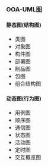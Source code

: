 ### OOA-UML图

#### 静态图(结构图)
- 类图
- 对象图
- 构件图
- 部署图
- 制品图
- 包图
- 组合结构图

#### 动态图(行为图)
- 用例图
- 顺序图
- 通信图
- 状态图
- 活动图
- 定时图
- 交互概览图

